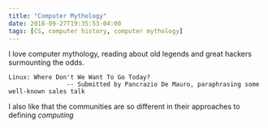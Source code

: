 ```yaml
---
title: "Computer Mythology"
date: 2018-09-27T19:35:53-04:00
tags: [CS, computer history, computer mythology]
---
```


I love computer mythology, reading about old legends and great hackers surmounting the odds.

```
Linux: Where Don't We Want To Go Today?
                -- Submitted by Pancrazio De Mauro, paraphrasing some well-known sales talk
```

I also like that the communities are so different in their approaches to defining _computing_